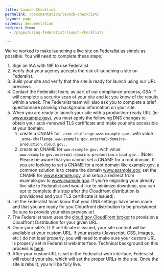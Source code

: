```yaml
---
title: Launch Checklist
permalink: /documentation/launch-checklist/
layout: page
sidenav: documentation
redirect_from: 
  - /pages/using-federalist/launch-checklist/

---
```


We've worked to make launching a live site on Federalist as simple as possible. You will need to complete these steps:

1. Sign an IAA with 18F to use Federalist.
1. Verify that your agency accepts the risk of launching a site on Federalist.
1. Build your site and verify that the site is ready for launch using our URL previews.
1. Contact the Federalist team; as part of our compliance process, GSA IT will complete a security scan of your site and let you know of the results within a week.  The Federalist team will also ask you to complete a brief questionnaire providign background information on your site.
1. When you are ready to launch your site with a production-ready URL (ie: www.example.gov), you must apply the following DNS changes to obtain your auto-renewed TLS certificate and make your site accessible at your domain:
	1. create a CNAME for `_acme-challenge.www.example.gov.` with value `_acme-challenge.www.example.gov.external-domains-production.cloud.gov.`.
	1. create an CNAME for `www.example.gov.` with value `www.example.gov.external-domains-production.cloud.gov.`.
	(Note: Please be aware that you cannot set a CNAME for a root domain.  If you are looking to set a CNAME for a root domain like example.gov, a common solution is to create the domain www.example.gov, set the CNAME for www.example.gov, and setup a redirect from example.gov to www.example.gov. If you're migrating your already live site to Federalist and would like to minimize downtime, you can opt to complete this step after the Cloudfront distribution is provisioned and your TLS certificate is issued).
1. Let the Federalist team know that your DNS settings have been made and that you are ready for you Cloudfront distribution to be provisioned.  Be sure to provide your sites preview url.
1. The Federalist team uses the [cloud.gov CloudFront broker](https://cloud.gov/docs/services/external-domain-service/) to provision a Cloudfront Distribution for your given URL.
1. Once your site's TLS certificate is issued, your site content will be available at your custom URL. If your assets (Javascript, CSS, Images, etc ) do not load properly, you will need to make sure your custom URL is properly set in Federalist web interface. Technical background on this process is [here]({{site.baseurl}}/documentation/custom-urls/).
1. After your customURL is set in the Federalist web interface, Federalist will rebuild your site, which will set the proper URLs in the site.  Once the site is rebuilt, you will be fully live.
